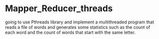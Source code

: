 # Mapper_Reducer_threads
going to use Pthreads library and implement a multithreaded program that reads a file of words and generates some statistics such as the count of each word and the count of words that start with the same letter.
